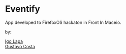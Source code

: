 Eventify
===============

App developed to FirefoxOS hackaton in Front In Maceio.

by:

[Igo Lapa](http://github.com/lapa182)<br/>
[Gustavo Costa](http://github.com/gustavocostaw)
